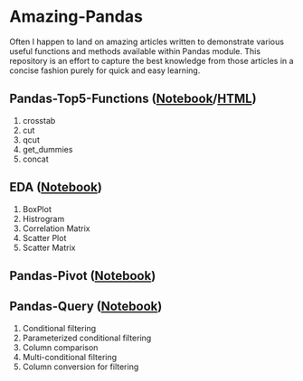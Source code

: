 # Amazing-Pandas

Often I happen to land on amazing articles written to demonstrate various useful functions and methods available within Pandas module. This repository is an effort to capture the best knowledge from those articles in a concise fashion purely for quick and easy learning. 


## Pandas-Top5-Functions ([Notebook](https://nbviewer.jupyter.org/github/AD1985/Amazing-Pandas/blob/master/Pandas-Top5-Functions.ipynb)/[HTML](https://nbviewer.jupyter.org/github/AD1985/Amazing-Pandas/blob/master/Pandas-Top5-Functions.html))
1. crosstab
2. cut
3. qcut
4. get_dummies
5. concat

## EDA ([Notebook](https://nbviewer.jupyter.org/github/AD1985/Amazing-Pandas/blob/master/EDA.ipynb))
1. BoxPlot
2. Histrogram
3. Correlation Matrix
4. Scatter Plot
5. Scatter Matrix

## Pandas-Pivot ([Notebook](https://nbviewer.jupyter.org/github/AD1985/Amazing-Pandas/blob/master/Pandas-Pivot.ipynb))

## Pandas-Query ([Notebook](https://nbviewer.jupyter.org/github/AD1985/Amazing-Pandas/blob/master/Pandas-Query.ipynb))
1. Conditional filtering
2. Parameterized conditional filtering
3. Column comparison
4. Multi-conditional filtering
5. Column conversion for filtering
